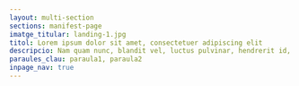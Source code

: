 ```yaml
---
layout: multi-section
sections: manifest-page
imatge_titular: landing-1.jpg
titol: Lorem ipsum dolor sit amet, consectetuer adipiscing elit
descripcio: Nam quam nunc, blandit vel, luctus pulvinar, hendrerit id, lorem.
paraules_clau: paraula1, paraula2
inpage_nav: true
---
```

